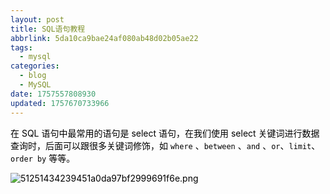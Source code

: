 ```yaml
---
layout: post
title: SQL语句教程
abbrlink: 5da10ca9bae24af080ab48d02b05ae22
tags:
  - mysql
categories:
  - blog
  - MySQL
date: 1757557808930
updated: 1757670733966
---
```


<span style="color: rgb(0, 0, 0);">在 SQL 语句中最常用的语句是 select 语句，在我们使用 select 关键词进行数据查询时，后面可以跟很多关键词修饰，如 `where` 、`between` 、`and` 、`or`、`limit`、`order by` 等等。</span>

<span style="color: rgb(0, 0, 0);">![51251434239451a0da97bf2999691f6e.png](/resources/c21bcedfbb614dd39ef6c0704e3f9b93.png)</span>

 
